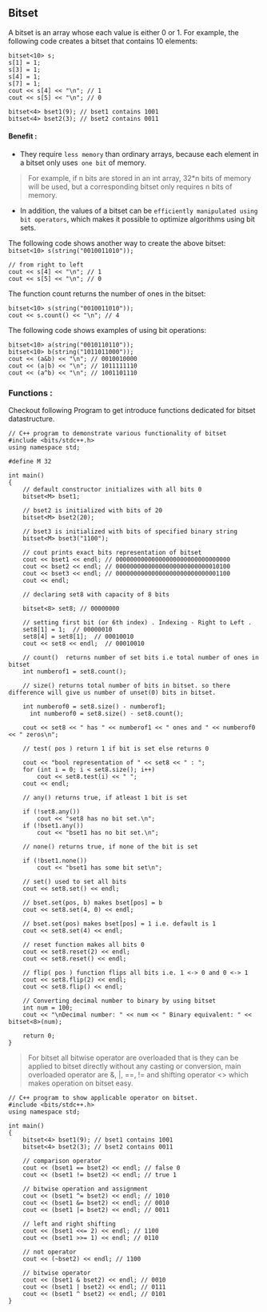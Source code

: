 ## Bitset
A bitset is an array whose each value is either 0 or 1.  For example, the following code creates a bitset that contains 10 elements:
```
bitset<10> s;
s[1] = 1;
s[3] = 1;
s[4] = 1;
s[7] = 1;
cout << s[4] << "\n"; // 1
cout << s[5] << "\n"; // 0

bitset<4> bset1(9); // bset1 contains 1001
bitset<4> bset2(3); // bset2 contains 0011
```
#### Benefit  : 
- They require `less memory` than ordinary arrays, because each element in a bitset only uses` one bit` of memory. 

> For example, if n bits are stored in an int array, 32*n bits of memory will be used, but
a corresponding bitset only requires n bits of memory. 

- In addition, the values of a bitset can be `efficiently manipulated using bit operators`, which makes it possible
to optimize algorithms using bit sets.


The following code shows another way to create the above bitset:  `bitset<10> s(string("0010011010"));`
```
// from right to left
cout << s[4] << "\n"; // 1
cout << s[5] << "\n"; // 0
```
The function count returns the number of ones in the bitset:
```
bitset<10> s(string("0010011010"));
cout << s.count() << "\n"; // 4
```
The following code shows examples of using bit operations:
```
bitset<10> a(string("0010110110"));
bitset<10> b(string("1011011000"));
cout << (a&b) << "\n"; // 0010010000
cout << (a|b) << "\n"; // 1011111110
cout << (a^b) << "\n"; // 1001101110
```
### Functions : 
Checkout following Program to get introduce functions dedicated for bitset datastructure.

```
// C++ program to demonstrate various functionality of bitset
#include <bits/stdc++.h>
using namespace std;

#define M 32

int main()
{
	// default constructor initializes with all bits 0
	bitset<M> bset1;

	// bset2 is initialized with bits of 20
	bitset<M> bset2(20);

	// bset3 is initialized with bits of specified binary string
	bitset<M> bset3("1100");

	// cout prints exact bits representation of bitset
	cout << bset1 << endl; // 00000000000000000000000000000000
	cout << bset2 << endl; // 00000000000000000000000000010100
	cout << bset3 << endl; // 00000000000000000000000000001100
	cout << endl;

	// declaring set8 with capacity of 8 bits

	bitset<8> set8; // 00000000

	// setting first bit (or 6th index) . Indexing - Right to Left .
	set8[1] = 1;  // 00000010
	set8[4] = set8[1];  // 00010010
	cout << set8 << endl;  // 00010010

	// count()  returns number of set bits i.e total number of ones in bitset
	int numberof1 = set8.count();

	// size() returns total number of bits in bitset. so there difference will give us number of unset(0) bits in bitset.
  
	int numberof0 = set8.size() - numberof1;
      int numberof0 = set8.size() - set8.count();

	cout << set8 << " has " << numberof1 << " ones and " << numberof0 << " zeros\n";

	// test( pos ) return 1 if bit is set else returns 0
  
	cout << "bool representation of " << set8 << " : ";
	for (int i = 0; i < set8.size(); i++)
		cout << set8.test(i) << " ";
	cout << endl;

	// any() returns true, if atleast 1 bit is set
  
	if (!set8.any())
		cout << "set8 has no bit set.\n";
	if (!bset1.any())
		cout << "bset1 has no bit set.\n";

	// none() returns true, if none of the bit is set
  
	if (!bset1.none())
		cout << "bset1 has some bit set\n";

	// set() used to set all bits
	cout << set8.set() << endl;

	// bset.set(pos, b) makes bset[pos] = b
	cout << set8.set(4, 0) << endl;

	// bset.set(pos) makes bset[pos] = 1 i.e. default is 1
	cout << set8.set(4) << endl;

	// reset function makes all bits 0
	cout << set8.reset(2) << endl;
	cout << set8.reset() << endl;

	// flip( pos ) function flips all bits i.e. 1 <-> 0 and 0 <-> 1
	cout << set8.flip(2) << endl;
	cout << set8.flip() << endl;

	// Converting decimal number to binary by using bitset
	int num = 100;
	cout << "\nDecimal number: " << num << " Binary equivalent: " << bitset<8>(num);

	return 0;
}

```
> For bitset all bitwise operator are overloaded that is they can be applied to bitset directly 
without any casting or conversion, main overloaded operator are &, |, ==, != and 
shifting operator <> which makes operation on bitset easy.
```
// C++ program to show applicable operator on bitset.
#include <bits/stdc++.h>
using namespace std;

int main()
{
	bitset<4> bset1(9); // bset1 contains 1001
	bitset<4> bset2(3); // bset2 contains 0011

	// comparison operator
	cout << (bset1 == bset2) << endl; // false 0
	cout << (bset1 != bset2) << endl; // true 1

	// bitwise operation and assignment
	cout << (bset1 ^= bset2) << endl; // 1010
	cout << (bset1 &= bset2) << endl; // 0010
	cout << (bset1 |= bset2) << endl; // 0011

	// left and right shifting
	cout << (bset1 <<= 2) << endl; // 1100
	cout << (bset1 >>= 1) << endl; // 0110

	// not operator
	cout << (~bset2) << endl; // 1100

	// bitwise operator
	cout << (bset1 & bset2) << endl; // 0010
	cout << (bset1 | bset2) << endl; // 0111
	cout << (bset1 ^ bset2) << endl; // 0101
}

```

